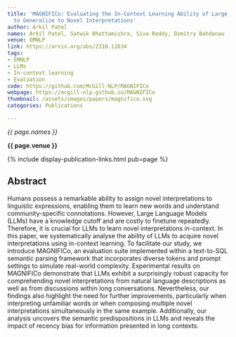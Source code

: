 ```yaml
---
title: 'MAGNIFICo: Evaluating the In-Context Learning Ability of Large Language Models
  to Generalize to Novel Interpretations'
author: Arkil Patel
names: Arkil Patel, Satwik Bhattamishra, Siva Reddy, Dzmitry Bahdanau
venue: EMNLP
link: https://arxiv.org/abs/2310.11634
tags:
- EMNLP
- LLMs
- In-context learning
- Evaluation
code: https://github.com/McGill-NLP/MAGNIFICo
webpage: https://mcgill-nlp.github.io/MAGNIFICo
thumbnail: /assets/images/papers/magnifico.svg
categories: Publications

---
```


*{{ page.names }}*

**{{ page.venue }}**

{% include display-publication-links.html pub=page %}

## Abstract

Humans possess a remarkable ability to assign novel interpretations to linguistic expressions, enabling them to learn new words and understand community-specific connotations. However, Large Language Models (LLMs) have a knowledge cutoff and are costly to finetune repeatedly. Therefore, it is crucial for LLMs to learn novel interpretations in-context. In this paper, we systematically analyse the ability of LLMs to acquire novel interpretations using in-context learning. To facilitate our study, we introduce MAGNIFICo, an evaluation suite implemented within a text-to-SQL semantic parsing framework that incorporates diverse tokens and prompt settings to simulate real-world complexity. Experimental results on MAGNIFICo demonstrate that LLMs exhibit a surprisingly robust capacity for comprehending novel interpretations from natural language descriptions as well as from discussions within long conversations. Nevertheless, our findings also highlight the need for further improvements, particularly when interpreting unfamiliar words or when composing multiple novel interpretations simultaneously in the same example. Additionally, our analysis uncovers the semantic predispositions in LLMs and reveals the impact of recency bias for information presented in long contexts.

